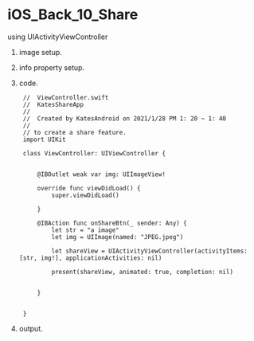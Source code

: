 # iOS_Back_10_Share
using UIActivityViewController

1. image setup.


2. info property setup.

3. code.

        //  ViewController.swift
        //  KatesShareApp
        //
        //  Created by KatesAndroid on 2021/1/28 PM 1: 20 ~ 1: 40
        //
        // to create a share feature.
        import UIKit

        class ViewController: UIViewController {


            @IBOutlet weak var img: UIImageView!

            override func viewDidLoad() {
                super.viewDidLoad()

            }

            @IBAction func onShareBtn(_ sender: Any) {
                let str = "a image"
                let img = UIImage(named: "JPEG.jpeg")

                let shareView = UIActivityViewController(activityItems: [str, img!], applicationActivities: nil)

                present(shareView, animated: true, completion: nil)


            }


        }


4. output.
